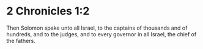 # 2 Chronicles 1:2

Then Solomon spake unto all Israel, to the captains of thousands and of hundreds, and to the judges, and to every governor in all Israel, the chief of the fathers.